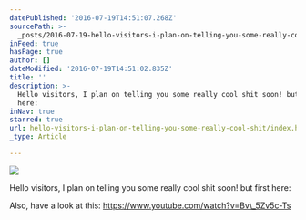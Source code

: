```yaml
---
datePublished: '2016-07-19T14:51:07.268Z'
sourcePath: >-
  _posts/2016-07-19-hello-visitors-i-plan-on-telling-you-some-really-cool-shit.md
inFeed: true
hasPage: true
author: []
dateModified: '2016-07-19T14:51:02.835Z'
title: ''
description: >-
  Hello visitors, I plan on telling you some really cool shit soon! but first
  here:
inNav: true
starred: true
url: hello-visitors-i-plan-on-telling-you-some-really-cool-shit/index.html
_type: Article

---
```

![](https://the-grid-user-content.s3-us-west-2.amazonaws.com/87bd6d63-fac2-497f-8287-4c544c20d93d.jpg)

Hello visitors, I plan on telling you some really cool shit soon! but first here:

Also, have a look at this: https://www.youtube.com/watch?v=Bv\_5Zv5c-Ts